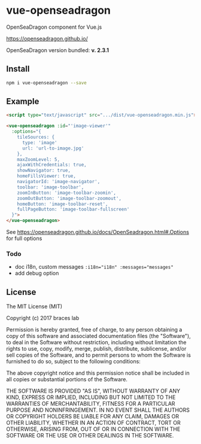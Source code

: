# vue-openseadragon

OpenSeaDragon component for Vue.js

https://openseadragon.github.io/

OpenSeaDragon version bundled: **v. 2.3.1**

## Install

````bash
npm i vue-openseadragon --save
````

## Example

````html
<script type="text/javascript" src=".../dist/vue-openseadragon.min.js"></script>

<vue-openseadragon :id="'image-viewer'" 
  :options="{
    tileSources: {
      type: 'image'
      url: 'url-to-image.jpg'
    },
    maxZoomLevel: 5,
    ajaxWithCredentials: true,
    showNavigator: true,
    homeFillsViewer: true,
    navigatorId: 'image-navigator',
    toolbar: 'image-toolbar',
    zoomInButton: 'image-toolbar-zoomin',
    zoomOutButton: 'image-toolbar-zoomout',
    homeButton: 'image-toolbar-reset',
    fullPageButton: 'image-toolbar-fullscreen'
  }">
</vue-openseadragon>
````

See https://openseadragon.github.io/docs/OpenSeadragon.html#.Options for full options

### Todo

- doc i18n, custom messages
  ``:i18n="i18n" :messages="messages"``
- add debug option

## License

The MIT License (MIT)

Copyright (c) 2017 braces lab

Permission is hereby granted, free of charge, to any person obtaining a copy
of this software and associated documentation files (the "Software"), to deal
in the Software without restriction, including without limitation the rights
to use, copy, modify, merge, publish, distribute, sublicense, and/or sell
copies of the Software, and to permit persons to whom the Software is
furnished to do so, subject to the following conditions:

The above copyright notice and this permission notice shall be included in all
copies or substantial portions of the Software.

THE SOFTWARE IS PROVIDED "AS IS", WITHOUT WARRANTY OF ANY KIND, EXPRESS OR
IMPLIED, INCLUDING BUT NOT LIMITED TO THE WARRANTIES OF MERCHANTABILITY,
FITNESS FOR A PARTICULAR PURPOSE AND NONINFRINGEMENT. IN NO EVENT SHALL THE
AUTHORS OR COPYRIGHT HOLDERS BE LIABLE FOR ANY CLAIM, DAMAGES OR OTHER
LIABILITY, WHETHER IN AN ACTION OF CONTRACT, TORT OR OTHERWISE, ARISING FROM,
OUT OF OR IN CONNECTION WITH THE SOFTWARE OR THE USE OR OTHER DEALINGS IN THE
SOFTWARE.
